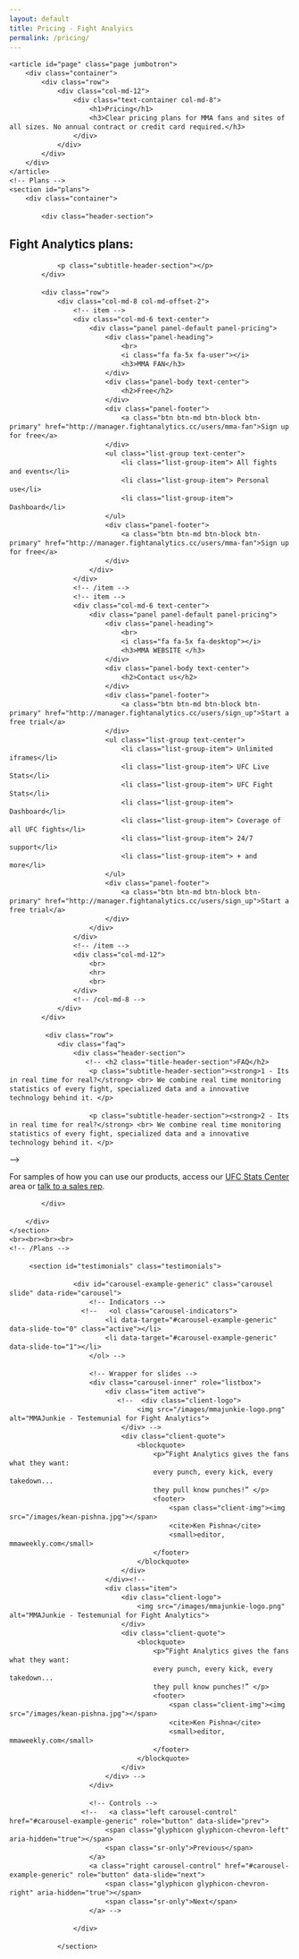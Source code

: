 ```yaml
---
layout: default
title: Pricing - Fight Analyics
permalink: /pricing/
---
```


<div class="inner-page">

    <article id="page" class="page jumbotron">
        <div class="container">
            <div class="row">
                <div class="col-md-12">
                    <div class="text-container col-md-8">
                        <h1>Pricing</h1>
                        <h3>Clear pricing plans for MMA fans and sites of all sizes. No annual contract or credit card required.</h3>
                    </div>
                </div> 
            </div>
        </div>
    </article>
    <!-- Plans -->
    <section id="plans">
        <div class="container">

            <div class="header-section">
<!--                 <h2 class="title-header-section">Find a plan that's work for you:</h2>
 -->                <h2 class="title-header-section">Fight Analytics plans:</h2>
                <p class="subtitle-header-section"></p>
            </div>

            <div class="row">
                <div class="col-md-8 col-md-offset-2">
                    <!-- item -->
                    <div class="col-md-6 text-center">
                        <div class="panel panel-default panel-pricing">
                            <div class="panel-heading">
                                <br>
                                <i class="fa fa-5x fa-user"></i>
                                <h3>MMA FAN</h3>
                            </div>
                            <div class="panel-body text-center">
                                <h2>Free</h2>
                            </div>
                            <div class="panel-footer">
                                <a class="btn btn-md btn-block btn-primary" href="http://manager.fightanalytics.cc/users/mma-fan">Sign up for free</a>
                            </div>
                            <ul class="list-group text-center">
                                <li class="list-group-item"> All fights and events</li> 
                                <li class="list-group-item"> Personal use</li>
                                <li class="list-group-item"> Dashboard</li>
                            </ul>
                            <div class="panel-footer">
                                <a class="btn btn-md btn-block btn-primary" href="http://manager.fightanalytics.cc/users/mma-fan">Sign up for free</a> 
                            </div>
                        </div>
                    </div>
                    <!-- /item -->
                    <!-- item -->
                    <div class="col-md-6 text-center">
                        <div class="panel panel-default panel-pricing">
                            <div class="panel-heading">
                                <br>
                                <i class="fa fa-5x fa-desktop"></i>
                                <h3>MMA WEBSITE </h3>
                            </div>
                            <div class="panel-body text-center">
                                <h2>Contact us</h2>
                            </div>
                            <div class="panel-footer">
                                <a class="btn btn-md btn-block btn-primary" href="http://manager.fightanalytics.cc/users/sign_up">Start a free trial</a>
                            </div>
                            <ul class="list-group text-center">
                                <li class="list-group-item"> Unlimited iframes</li>
                                <li class="list-group-item"> UFC Live Stats</li>
                                <li class="list-group-item"> UFC Fight Stats</li>
                                <li class="list-group-item"> Dashboard</li>
                                <li class="list-group-item"> Coverage of all UFC fights</li>
                                <li class="list-group-item"> 24/7 support</li>
                                <li class="list-group-item"> + and more</li>
                            </ul>
                            <div class="panel-footer">
                                <a class="btn btn-md btn-block btn-primary" href="http://manager.fightanalytics.cc/users/sign_up">Start a free trial</a>
                            </div>
                        </div>
                    </div>
                    <!-- /item -->
                    <div class="col-md-12">
                        <br>
                        <hr>
                        <br>
                    </div>
                    <!-- /col-md-8 -->
                </div>
            </div>

             <div class="row">
                <div class="faq">
                    <div class="header-section">
                       <!-- <h2 class="title-header-section">FAQ</h2>
                        <p class="subtitle-header-section"><strong>1 - Its in real time for real?</strong> <br> We combine real time monitoring statistics of every fight, specialized data and a innovative technology behind it. </p>
                        
                        <p class="subtitle-header-section"><strong>2 - Its in real time for real?</strong> <br> We combine real time monitoring statistics of every fight, specialized data and a innovative technology behind it. </p>
-->
                        <p>For samples of how you can use our products, access our <a href="/stats-center">UFC Stats Center</a> area or <a href="/talk-to-a-sales-rep">talk to a sales rep</a>.</p>
                    </div>
                </div>

            </div> 

        </div>
    </section>
    <br><br><br><br>
    <!-- /Plans -->

         <section id="testimonials" class="testimonials">

                    <div id="carousel-example-generic" class="carousel slide" data-ride="carousel">
                        <!-- Indicators -->
                      <!--   <ol class="carousel-indicators">
                            <li data-target="#carousel-example-generic" data-slide-to="0" class="active"></li>
                            <li data-target="#carousel-example-generic" data-slide-to="1"></li>
                        </ol> -->

                        <!-- Wrapper for slides -->
                        <div class="carousel-inner" role="listbox">
                            <div class="item active">
                               <!--  <div class="client-logo">
                                    <img src="/images/mmajunkie-logo.png" alt="MMAJunkie - Testemunial for Fight Analytics">
                                </div> -->
                                <div class="client-quote">
                                    <blockquote>
                                        <p>“Fight Analytics gives the fans what they want:
                                        every punch, every kick, every takedown...
                                        they pull know punches!” </p>
                                        <footer>
                                            <span class="client-img"><img src="/images/kean-pishna.jpg"></span>
                                            <cite>Ken Pishna</cite>
                                            <small>editor, mmaweekly.com</small>
                                        </footer>
                                    </blockquote>
                                </div>
                            </div><!-- 
                            <div class="item">
                                <div class="client-logo">
                                    <img src="/images/mmajunkie-logo.png" alt="MMAJunkie - Testemunial for Fight Analytics">
                                </div>
                                <div class="client-quote">
                                    <blockquote>
                                        <p>“Fight Analytics gives the fans what they want:
                                        every punch, every kick, every takedown...
                                        they pull know punches!” </p>
                                        <footer>
                                            <span class="client-img"><img src="/images/kean-pishna.jpg"></span>
                                            <cite>Ken Pishna</cite>
                                            <small>editor, mmaweekly.com</small>
                                        </footer>
                                    </blockquote>
                                </div>
                            </div> -->
                        </div>

                        <!-- Controls -->
                      <!--   <a class="left carousel-control" href="#carousel-example-generic" role="button" data-slide="prev">
                            <span class="glyphicon glyphicon-chevron-left" aria-hidden="true"></span>
                            <span class="sr-only">Previous</span>
                        </a>
                        <a class="right carousel-control" href="#carousel-example-generic" role="button" data-slide="next">
                            <span class="glyphicon glyphicon-chevron-right" aria-hidden="true"></span>
                            <span class="sr-only">Next</span>
                        </a> -->

                    </div>
                    
                </section>
</div>

